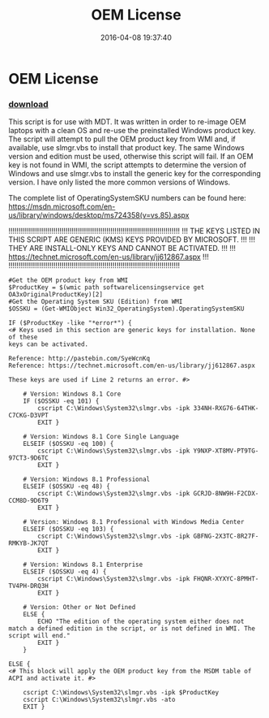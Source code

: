 ﻿---
pid:            6292
poster:         AlphaSun
title:          OEM License
date:           2016-04-08 19:37:40
format:         posh
parent:         0
parent:         0

---

# OEM License

### [download](6292.ps1)

This script is for use with MDT. It was written in order to re-image OEM laptops with a clean OS and re-use the preinstalled Windows product key. The script will attempt to pull the OEM product key from WMI and, if available, use slmgr.vbs to install that product key. The same Windows version and edition must be used, otherwise this script will fail. If an OEM key is not found in WMI, the script attempts to determine the version of Windows and use slmgr.vbs to install the generic key for the corresponding version. I have only listed the more common versions of Windows.

The complete list of OperatingSystemSKU numbers can be found here:  https://msdn.microsoft.com/en-us/library/windows/desktop/ms724358(v=vs.85).aspx


!!!!!!!!!!!!!!!!!!!!!!!!!!!!!!!!!!!!!!!!!!!!!!!!!!!!!!!!!!!!!!!!!!!!!!!!!!!!!!!!!!!!
!!! THE KEYS LISTED IN THIS SCRIPT ARE GENERIC (KMS) KEYS PROVIDED BY MICROSOFT. !!!
!!! THEY ARE INSTALL-ONLY KEYS AND CANNOT BE ACTIVATED.                          !!!
!!! https://technet.microsoft.com/en-us/library/jj612867.aspx                    !!!
!!!!!!!!!!!!!!!!!!!!!!!!!!!!!!!!!!!!!!!!!!!!!!!!!!!!!!!!!!!!!!!!!!!!!!!!!!!!!!!!!!!!

```posh
#Get the OEM product key from WMI
$ProductKey = $(wmic path softwarelicensingservice get OA3xOriginalProductKey)[2]
#Get the Operating System SKU (Edition) from WMI
$OSSKU = (Get-WMIObject Win32_OperatingSystem).OperatingSystemSKU

IF ($ProductKey -like "*error*") {
<# Keys used in this section are generic keys for installation. None of these
keys can be activated. 

Reference: http://pastebin.com/SyeWcnKq
Reference: https://technet.microsoft.com/en-us/library/jj612867.aspx 

These keys are used if Line 2 returns an error. #>

	# Version: Windows 8.1 Core
	IF ($OSSKU -eq 101) {
		cscript C:\Windows\System32\slmgr.vbs -ipk 334NH-RXG76-64THK-C7CKG-D3VPT
		EXIT }

	# Version: Windows 8.1 Core Single Language
	ELSEIF ($OSSKU -eq 100) {
		cscript C:\Windows\System32\slmgr.vbs -ipk Y9NXP-XT8MV-PT9TG-97CT3-9D6TC
		EXIT }

	# Version: Windows 8.1 Professional
	ELSEIF ($OSSKU -eq 48) {
		cscript C:\Windows\System32\slmgr.vbs -ipk GCRJD-8NW9H-F2CDX-CCM8D-9D6T9
		EXIT }

	# Version: Windows 8.1 Professional with Windows Media Center
	ELSEIF ($OSSKU -eq 103) {
		cscript C:\Windows\System32\slmgr.vbs -ipk GBFNG-2X3TC-8R27F-RMKYB-JK7QT
		EXIT }

	# Version: Windows 8.1 Enterprise
	ELSEIF ($OSSKU -eq 4) {
		cscript C:\Windows\System32\slmgr.vbs -ipk FHQNR-XYXYC-8PMHT-TV4PH-DRQ3H
		EXIT }

	# Version: Other or Not Defined
	ELSE {
		ECHO "The edition of the operating system either does not match a defined edition in the script, or is not defined in WMI. The script will end."
		EXIT }
	}

ELSE {
<# This block will apply the OEM product key from the MSDM table of ACPI and activate it. #>

	cscript C:\Windows\System32\slmgr.vbs -ipk $ProductKey
	cscript C:\Windows\System32\slmgr.vbs -ato
	EXIT }
```
